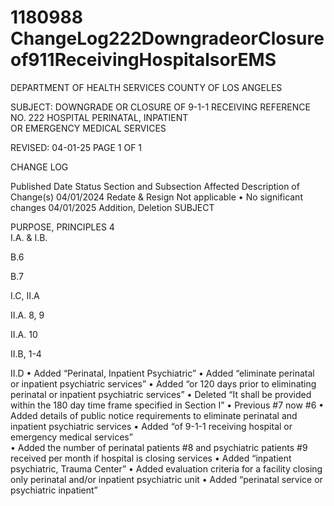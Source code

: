 # 1180988 ChangeLog222DowngradeorClosureof911ReceivingHospitalsorEMS

DEPARTMENT OF HEALTH SERVICES 
COUNTY OF LOS ANGELES 
  
SUBJECT: DOWNGRADE OR CLOSURE OF 9-1-1 RECEIVING REFERENCE NO. 222 
  HOSPITAL PERINATAL, INPATIENT  
  OR EMERGENCY MEDICAL SERVICES  
  
 
 
REVISED: 04-01-25 PAGE 1 OF 1  
 
CHANGE LOG 
 
Published 
Date 
Status Section and 
Subsection Affected 
Description of Change(s) 
04/01/2024 Redate & 
Resign 
Not applicable 
• No significant changes 
04/01/2025 Addition, 
Deletion 
SUBJECT 
 
PURPOSE, 
PRINCIPLES 4  
I.A. & I.B. 
 
 
B.6  
 
 
 
B.7  
 
 
I.C, II.A  
 
 
II.A. 8, 9  
 
 
 
II.A. 10  
 
II.B, 1-4 
 
 
II.D 
• Added “Perinatal, Inpatient 
Psychiatric” 
• Added “eliminate perinatal or 
inpatient psychiatric services” 
• Added “or 120 days prior to 
eliminating perinatal or inpatient 
psychiatric services” 
• Deleted “It shall be provided within 
the 180 day time frame specified in 
Section I” 
• Previous #7 now #6 
• Added details of public notice 
requirements to eliminate perinatal 
and inpatient psychiatric services 
• Added “of 9-1-1 receiving hospital 
or emergency medical services”  
• Added the number of perinatal 
patients #8 and psychiatric patients 
#9 received per month if hospital is 
closing services 
• Added “inpatient psychiatric, 
Trauma Center” 
• Added evaluation criteria for a 
facility closing only perinatal and/or 
inpatient psychiatric unit 
• Added “perinatal service or 
psychiatric inpatient”
